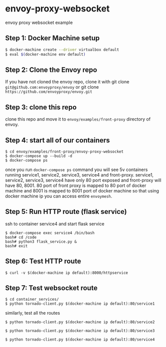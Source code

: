 # envoy-proxy-websocket
envoy proxy websocket example

## Step 1: Docker Machine setup

```sh
$ docker-machine create --driver virtualbox default
$ eval $(docker-machine env default)
```

## Step 2: Clone the Envoy repo

If you have not cloned the envoy repo, clone it with git clone `git@github.com:envoyproxy/envoy` or git clone `https://github.com/envoyproxy/envoy.git`

## Step 3: clone this repo
clone this repo and move it to `envoy/examples/front-proxy` directory of envoy.

## Step 4: start all of our containers

```shell
$ cd envoy/examples/front-proxy/envoy-proxy-websocket
$ docker-compose up --build -d
$ docker-compose ps
```

once you run `docker-compose ps` command you will see 5v containers running service1, service2, service3, service4 and front-proxy.  service1, service2, service3, service4 have only 80 port exposed and front-proxy will have 80, 8001. 80 port of front proxy is mapped to 80 port of docker machine and 8001 is mapped to 8001 port of docker machine so that using docker machine ip you can access entire `envoymesh`.

## Step 5: Run HTTP route (flask service)

ssh to container service4 and start flask service


```shell
$ docker-compose exec service4 /bin/bash
bash# cd /code
bash# python3 flask_service.py &
bash# exit
```


## Step 6: Test HTTP route

```shell
$ curl -v $(docker-machine ip default):8000/httpservice
```

## Step 7: Test websocket route

```shell
$ cd container_services/
$ python tornado-client.py $(docker-machine ip default):80/service1
```

similarly, test all the routes

```shell
$ python tornado-client.py $(docker-machine ip default):80/service2
```

```shell
$ python tornado-client.py $(docker-machine ip default):80/service3
```

```shell
$ python tornado-client.py $(docker-machine ip default):80/service4
```
